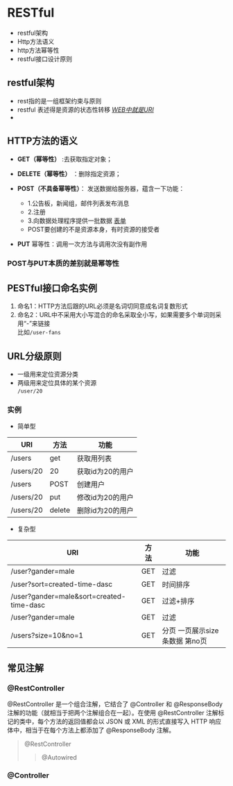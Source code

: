 # RESTful
* restful架构
* Http方法语义
* http方法幂等性
* restful接口设计原则

## restful架构
* rest指的是一组框架约束与原则
* restful 表述得是资源的状态性转移 <u>*WEB中就是URI*</u>
* 
## HTTP方法的语义
* **GET（幂等性）** :去获取指定对象；
* **DELETE（幂等性）** ：删除指定资源；
* **POST（不具备幂等性）**： 发送数据给服务器，蕴含一下功能：  
  * 1.公告板，新闻组，邮件列表发布消息
  * 2.注册
  * 3.向数据处理程序提供一批数据 <u>表单</u>
  * POST要创建的不是资源本身，有时资源的接受者

* **PUT** 幂等性：调用一次方法与调用次没有副作用

### POST与PUT本质的差别就是幂等性

## PESTful接口命名实例
1. 命名1：HTTP方法后跟的URL必须是名词切同意成名词复数形式
2. 命名2：URL中不采用大小写混合的命名采取全小写，如果需要多个单词则采用“-”来链接  
比如`/user-fans`

## URL分级原则
* 一级用来定位资源分类
* 两级用来定位具体的某个资源  
`/user/20`
### 实例
* 简单型

| URI       | 方法     | 功能         |
|-----------|--------|------------|
| /users    | get    | 获取用列表      |
| /users/20 | 20     | 获取id为20的用户 |
| /users    | POST   | 创建用户       |
| /users/20 | put    | 修改id为20的用户 |
| /users/20 | delete | 删除id为20的用户 |
* 复杂型

| URI                                      | 方法   | 功能                  |
|------------------------------------------|------|---------------------|
| /user?gander=male                        | GET  | 过滤                  |
| /user?sort=created-time-dasc             | GET  | 时间排序                |
| /user?gander=male&sort=created-time-dasc | GET  | 过滤+排序               |
| /user?gander=male                        | GET  | 过滤                  |
| /users?size=10&no=1                      | GET  | 分页 一页展示size条数据 第no页 |

## 常见注解
### @RestController
@RestController 是一个组合注解，它结合了 @Controller 和 @ResponseBody 注解的功能（就相当于把两个注解组合在一起）。在使用 @RestController 注解标记的类中，每个方法的返回值都会以 JSON 或 XML 的形式直接写入 HTTP 响应体中，相当于在每个方法上都添加了 @ResponseBody 注解。


>@RestController
> >@Autowired
### @Controller